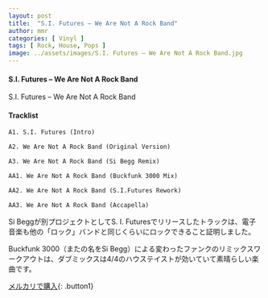 ```yaml
---
layout: post
title:  "S.I. Futures – We Are Not A Rock Band"
author: mmr
categories: [ Vinyl ]
tags: [ Rock, House, Pops ]
image: ../assets/images/S.I. Futures – We Are Not A Rock Band.jpg
---
```


#### S.I. Futures – We Are Not A Rock Band

S.I. Futures – We Are Not A Rock Band

#### Tracklist
```md
A1. S.I. Futures (Intro)

A2. We Are Not A Rock Band (Original Version)

A3. We Are Not A Rock Band (Si Begg Remix)

AA1. We Are Not A Rock Band (Buckfunk 3000 Mix)

AA2. We Are Not A Rock Band (S.I.Futures Rework)

AA3. We Are Not A Rock Band (Accapella)
```

Si Beggが別プロジェクトとしてS. I. Futuresでリリースしたトラックは、電子音楽も他の「ロック」バンドと同じくらいにロックできること証明しました。

Buckfunk 3000（またの名をSi Begg）による変わったファンクのリミックスワークアウトは、ダブミックスは4/4のハウステイストが効いていて素晴らしい楽曲です。

[メルカリで購入](https://jp.mercari.com/item/m83564527494){: .button1}


